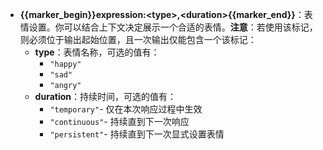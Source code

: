 - **{{marker_begin}}expression:\<type\>,\<duration\>{{marker_end}}**：表情设置。你可以结合上下文决定展示一个合适的表情。**注意**：若使用该标记，则必须位于输出起始位置，且一次输出仅能包含一个该标记：
    - **type**：表情名称，可选的值有：
        - `"happy"`
        - `"sad"`
        - `"angry"`
    - **duration**：持续时间，可选的值有：
        - `"temporary"`- 仅在本次响应过程中生效
        - `"continuous"`- 持续直到下一次响应
        - `"persistent"`- 持续直到下一次显式设置表情
